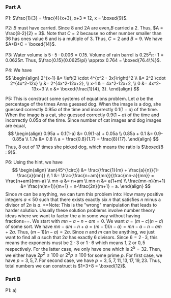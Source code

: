 
### Part A
P1: $\frac{1}{3} = \frac{4}{x+3}, x+3 = 12, x = \boxed{9}$.

P2: $B$ must have carried. Since $8$ and $2A$ are even,$B$ carried a 2. Thus, $A = \frac{8-2}{2} = 3$. Note that $C = 2$ because no other number smaller than 36 has ones value 6 and is a multiple of 3. Thus, $C = 2$ and $B = 9$. We have $A+B+C = \boxed{14}$.

P3: Water volume is $5 \cdot 5 \cdot 0.006 = 0.15$. Volume of rain barrel is $0.25^2 \pi \cdot 1 = 0.0625\pi$. Thus, $\frac{0.15}{0.0625\pi} \approx 0.764 = \boxed{76.4\%}$.

P4: We have
$$
\begin{align}
2^{x-1} &= \left(2 \cdot 4^{x^2 - 3x}\right)^2 \\
&= 2^2 \cdot 2^{4x^2-12x} \\
&= 2^{4x^2-12x+2}, \\
x-1 & = 4x^2-12x+2, \\
0 &= 4x^2-13x+3 \\
x &= \boxed{\frac{1}{4}, 3}.
\end{align}
$$

P5: This is construct some systems of equations problem. Let $a$ be the percentage of the times Anna guessed dog. When the image is a dog, she guessed correctly $0.95a$ of the time and incorrectly $0.1(1-a)$ of the time. When the image is a cat, she guessed correctly $0.9(1-a)$ of the time and incorrectly $0.05a$ of the time. Since number of cat images and dog images are equal,
$$
\begin{align}
0.95a + 0.1(1-a) &= 0.9(1-a) + 0.05a \\
0.85a + 0.1 &= 0.9-0.85a \\
1.7a &= 0.8 \\
a = \frac{0.8}{1.7} = \frac{8}{17}.
\end{align}
$$
Thus, 8 out of 17 times she picked dog, which means the ratio is $\boxed{8 : 9}$.

P6: Using the hint, we have 
$$
\begin{align}
\tan(45^{\circ}) &= \frac{\frac{1}{m} + \frac{a}{n}}{1-\frac{a}{mn}} \\
1 &= \frac{\frac{n+am}{mn}}{\frac{mn-a}{mn}} = \frac{n+am}{mn-a} \\
mn-a &= n+am \\
mn-n &= a(1+m) \\
\frac{mn-n}{m+1} &= \frac{n(m+1)}{m+1} = n-\frac{2n}{m+1} = a.
\end{align}
$$
Since $m$ can be anything, we can turn this problem into: How many positive integers $a \le 50$ such that there exists exactly six $n$ that satisfies $n$ minus a divisor of $2n$ is $a$. 
==Note: This is the "wrong" manipulation that leads to harder solution. Usually these solution problems involve number theory ideas where we want to factor the a in some way without having fractions==.
We start with $mn-a-n-am = 0$. We want $a = (m-c)(n-d)$ of some sort. We have $mn-am-n+a = (m-1)(n-a) = mn-a-n-am+2a$. Thus, $(m-1)(n-a) = 2a$. Since $n$ and $m$ can be anything, we just want to find all $a$ such that $2a$ has exactly 6 divisors. Since $6 = 2\cdot 3$, this means the exponents must be $2 \cdot 3$ or $1 \cdot 6$ which means $1,2$ or $0,5$ respectively. For the latter case, we only have one which is $2^5 = 32$. Then, we either have $2p^2 \le 100$ or $2^2p \le 100$ for some prime $p$. For first case, we have $p = 3,5,7$. For second case, we have $p = 3,5,7,11,13,17,19,23$. Thus, total numbers we can construct is $1+3+8 = \boxed{12}$.


### Part B

P1: 
a) 

